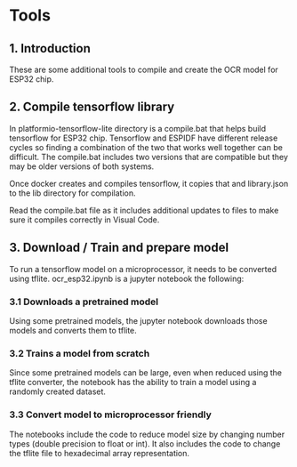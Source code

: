 # Tools 

## 1. Introduction

These are some additional tools to compile and create the OCR model for ESP32 chip.

## 2. Compile tensorflow library

In platformio-tensorflow-lite directory is a compile.bat that helps build tensorflow for ESP32 chip. Tensorflow and ESPIDF have different release cycles so finding a combination of the two that works well together can be difficult. The compile.bat includes two versions that are compatible but they may be older versions of both systems.

Once docker creates and compiles tensorflow, it copies that and library.json to the lib directory for compilation.

Read the compile.bat file as it includes additional updates to files to make sure it compiles correctly in Visual Code.

## 3. Download / Train and prepare model

To run a tensorflow model on a microprocessor, it needs to be converted using tflite. ocr_esp32.ipynb is a jupyter notebook the following:

### 3.1 Downloads a pretrained model

Using some pretrained models, the jupyter notebook downloads those models and converts them to tflite.

### 3.2 Trains a model from scratch

Since some pretrained models can be large, even when reduced using the tflite converter, the notebook has the ability to train a model using a randomly created dataset.

### 3.3 Convert model to microprocessor friendly

The notebooks include the code to reduce model size by changing number types (double precision to float or int). It also includes the code to change the tflite file to hexadecimal array representation.
